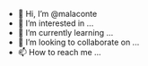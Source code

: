 - 👋 Hi, I’m @malaconte
- 👀 I’m interested in ...
- 🌱 I’m currently learning ...
- 💞️ I’m looking to collaborate on ...
- 📫 How to reach me ...

<!---
malaconte/malaconte is a ✨ special ✨ repository because its `README.md` (this file) appears on your GitHub profile.
You can click the Preview link to take a look at your changes.
--->
